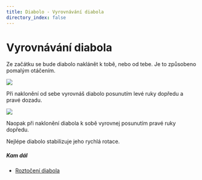 ```yaml
---
title: Diabolo - Vyrovnávání diabola
directory_index: false
---
```


# Vyrovnávání diabola

Ze začátku se bude diabolo naklánět k tobě, nebo od tebe. Je to způsobeno pomalým otáčením.

![](/img/v/vyrovnavania.png)

Při naklonění od sebe vyrovnáš diabolo posunutím levé ruky dopředu a pravé dozadu.

![](/img/v/vyrovnavanib.png)

Naopak při naklonění diabola k sobě vyrovnej posunutím pravé ruky dopředu.

Nejlépe diabolo stabilizuje jeho rychlá rotace.

##### Kam dál

- [Roztočení diabola](/diabolo/roztoceni-diabola.html "Jak roztočit diabolo")

